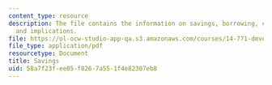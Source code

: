 ```yaml
---
content_type: resource
description: The file contains the information on savings, borrowing, credit, poverty,
  and implications.
file: https://ol-ocw-studio-app-qa.s3.amazonaws.com/courses/14-771-development-economics-microeconomic-issues-and-policy-models-fall-2008/58a7f23fee05f8267a551f4e82307eb8_lec23.pdf
file_type: application/pdf
resourcetype: Document
title: Savings
uid: 58a7f23f-ee05-f826-7a55-1f4e82307eb8
---
```


